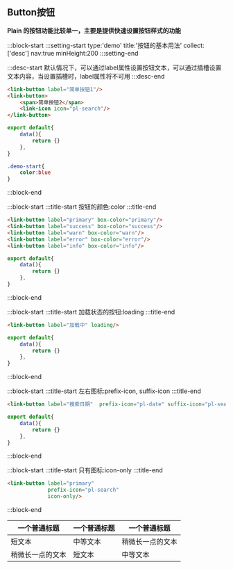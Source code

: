 ## Button按钮

**Plain 的按钮功能比较单一，主要是提供快速设置按钮样式的功能**

:::block-start
:::setting-start
type:'demo'
title:'按钮的基本用法'
collect:['desc'] 
nav:true
minHeight:200
:::setting-end

:::desc-start
默认情况下，可以通过label属性设置按钮文本，可以通过插槽设置文本内容，当设置插槽时，label属性将不可用
:::desc-end

```html
<link-button label="简单按钮1"/>
<link-button>
    <span>简单按钮2</span>
    <link-icon icon="pl-search"/>
</link-button>
```
```js
export default{
    data(){
        return {}
    },
}
```
```css
.demo-start{
    color:blue
}
```
:::block-end

:::block-start
:::title-start
按钮的颜色:color
:::title-end
```html
<link-button label="primary" box-color="primary"/>
<link-button label="success" box-color="success"/>
<link-button label="warn" box-color="warn"/>
<link-button label="error" box-color="error"/>
<link-button label="info" box-color="info"/>
```
```js
export default{
    data(){
        return {}
    },
}
```
:::block-end

:::block-start
:::title-start
加载状态的按钮:loading
:::title-end
```html
<link-button label="加载中" loading/>
```
```js
export default{
    data(){
        return {}
    },
}
```
:::block-end

:::block-start
:::title-start
左右图标:prefix-icon, suffix-icon
:::title-end
```html
<link-button label="搜索日期"  prefix-icon="pl-date" suffix-icon="pl-search"/>
```
```js
export default{
    data(){
        return {}
    },
}
```
:::block-end

:::block-start
:::title-start
只有图标:icon-only
:::title-end
```html
<link-button label="primary" 
             prefix-icon="pl-search" 
             icon-only/>
```
:::block-end


| 一个普通标题 | 一个普通标题 | 一个普通标题 |
| ------ | ------ | ------ |
| 短文本 | 中等文本 | 稍微长一点的文本 |
| 稍微长一点的文本 | 短文本 | 中等文本 |

